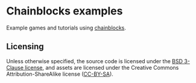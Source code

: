 # Chainblocks examples

Example games and tutorials using [chainblocks](https://github.com/fragcolor-xyz/chainblocks).

## Licensing

Unless otherwise specified, the source code is licensed under the [BSD 3-Clause license](./LICENSE), and assets are licensed under the Creative Commons Attribution-ShareAlike license ([CC-BY-SA](https://creativecommons.org/licenses/by-sa/4.0/)).
